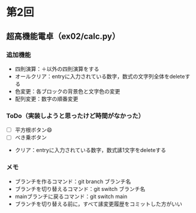# 第2回
## 超高機能電卓（ex02/calc.py）
### 追加機能
- 四則演算：＋以外の四則演算をする
- オールクリア：entryに入力されている数字，数式の文字列全体をdeleteする
- 色変更：各ブロックの背景色と文字色の変更
- 配列変更：数字の順番変更

### ToDo（実装しようと思ったけど時間がなかった）
- [ ] 平方根ボタン:smile:
- [ ] べき乗ボタン
- クリア：entryに入力されている数字，数式䛾1文字をdeleteする

### メモ
- ブランチを作るコマンド：git branch ブランチ名
- ブランチを切り替えるコマンド：git switch ブランチ名
- mainブランチに戻るコマンド：git switch main
- ブランチを切り替える前に，すべて䛾変更履歴をコミットした方がいい